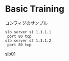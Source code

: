 # Basic Training

コンフィグのサンプル

```
slb server s1 1.1.1.1
 port 80 tcp
slb server s2 1.1.1.2
 port 80 tcp
```
[slb01](configsample/slb01)
